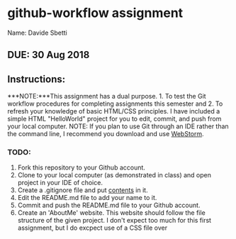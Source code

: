 # github-workflow assignment

Name: Davide Sbetti

## DUE: 30 Aug 2018

## Instructions:
***NOTE:***This assignment has a dual purpose. 1. To test the Git workflow procedures for completing assignments this semester and 2. To refresh your knowledge of basic HTML/CSS principles. I have included a simple HTML "HelloWorld" project for you to edit, commit, and push from your local computer. NOTE: If you plan to use Git through an IDE rather than the command line, I recommend you download and use [WebStorm](https://www.jetbrains.com/webstorm/).

### TODO:
1. Fork this repository to your Github account.
2. Clone to your local computer (as demonstrated in class) and open project in your IDE of choice.
3. Create a .gitignore file and put [contents](#.gitignore) in it.
4. Edit the README.md file to add your name to it.
5. Commit and push the README.md file to your Github account.
6. Create an 'AboutMe' website. This website should follow the file structure of the given project. I don't expect too much for this first assignment, but I do excpect use of a CSS file over <style> tags. Apply any knowledge you remember from CSCI 115. You can even recycle code from your past work. The main thing is knocking off the rust and going through the workflow. This project should also let me get to know you a little better.
 
 When you are complete with your project, commit and push files to GitHub.
 
 ***Note:*** Any issues you have with either the GitHub steps or HTML/CSS questions should be asked publically in Piazza. If you have a question, chances are someone else does also. If you see someone has posted a question on Piazza and you know the answer, please chime in and answer. This might seem rough at the beginning, but I promise it will get easier.

# .gitignore

.idea/workspace.xml

.idea/tasks.xml

.idea/dataSources/

.idea/dataSources.ids

.idea/dataSources.xml

.idea/dataSources.local.xml

.idea/sqlDataSources.xml

.idea/dynamic.xml

.idea/uiDesigner.xml

.idea/gradle.xml

.idea/libraries

.idea/mongoSettings.xml

*.iws

/out/

.idea_modules/

atlassian-ide-plugin.xml

com_crashlytics_export_strings.xml

crashlytics.properties

crashlytics-build.properties

fabric.properties

*.iml

modules.xml

.idea/misc.xml

*.ipr

compiler.xml

profiles_settings.xml

vcs.xml
